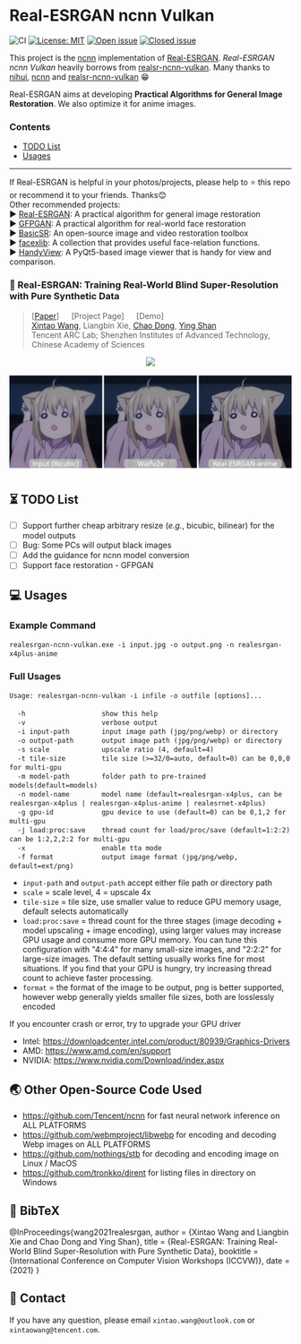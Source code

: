 # Real-ESRGAN ncnn Vulkan

![CI](https://github.com/xinntao/Real-ESRGAN-ncnn-vulkan/workflows/CI/badge.svg)
[![License: MIT](https://img.shields.io/badge/License-MIT-blue.svg)](https://github.com/xinntao/Real-ESRGAN-ncnn-vulkan/blob/master/LICENSE)
[![Open issue](https://img.shields.io/github/issues/xinntao/Real-ESRGAN-ncnn-vulkan)](https://github.com/xinntao/Real-ESRGAN-ncnn-vulkan/issues)
[![Closed issue](https://img.shields.io/github/issues-closed/xinntao/Real-ESRGAN-ncnn-vulkan)](https://github.com/xinntao/Real-ESRGAN-ncnn-vulkan/issues)

This project is the [ncnn](https://github.com/Tencent/ncnn) implementation of [Real-ESRGAN](https://github.com/xinntao/Real-ESRGAN).
*Real-ESRGAN ncnn Vulkan* heavily borrows from [realsr-ncnn-vulkan](https://github.com/nihui/realsr-ncnn-vulkan).
Many thanks to [nihui](https://github.com/nihui), [ncnn](https://github.com/Tencent/ncnn) and [realsr-ncnn-vulkan](https://github.com/nihui/realsr-ncnn-vulkan) :grin:

Real-ESRGAN aims at developing **Practical Algorithms for General Image Restoration**. We also optimize it for anime images.

### Contents

- [TODO List](#hourglass_flowing_sand-todo-list)
- [Usages](#computer-usages)

---

If Real-ESRGAN is helpful in your photos/projects, please help to :star: this repo or recommend it to your friends. Thanks:blush: <br>
Other recommended projects:<br>
:arrow_forward: [Real-ESRGAN](https://github.com/xinntao/Real-ESRGAN): A practical algorithm for general image restoration<br>
:arrow_forward: [GFPGAN](https://github.com/TencentARC/GFPGAN): A practical algorithm for real-world face restoration <br>
:arrow_forward: [BasicSR](https://github.com/xinntao/BasicSR): An open-source image and video restoration toolbox<br>
:arrow_forward: [facexlib](https://github.com/xinntao/facexlib): A collection that provides useful face-relation functions.<br>
:arrow_forward: [HandyView](https://github.com/xinntao/HandyView): A PyQt5-based image viewer that is handy for view and comparison. <br>

### :book: Real-ESRGAN: Training Real-World Blind Super-Resolution with Pure Synthetic Data

> [[Paper](https://arxiv.org/abs/2107.10833)] &emsp; [Project Page] &emsp; [Demo] <br>
> [Xintao Wang](https://xinntao.github.io/), Liangbin Xie, [Chao Dong](https://scholar.google.com.hk/citations?user=OSDCB0UAAAAJ), [Ying Shan](https://scholar.google.com/citations?user=4oXBp9UAAAAJ&hl=en) <br>
> Tencent ARC Lab; Shenzhen Institutes of Advanced Technology, Chinese Academy of Sciences

<p align="center">
  <img src="https://raw.githubusercontent.com/xinntao/Real-ESRGAN/master/assets/teaser.jpg">
</p>
<p align="center">
  <img src="https://raw.githubusercontent.com/xinntao/public-figures/master/Real-ESRGAN/cmp_realesrgan_anime_1.png">
</p>

## :hourglass_flowing_sand: TODO List

- [ ] Support further cheap arbitrary resize (*e.g.*, bicubic, bilinear) for the model outputs
- [ ] Bug: Some PCs will output black images
- [ ] Add the guidance for ncnn model conversion
- [ ] Support face restoration - GFPGAN

## :computer: Usages

### Example Command

```shell
realesrgan-ncnn-vulkan.exe -i input.jpg -o output.png -n realesrgan-x4plus-anime
```

### Full Usages

```console
Usage: realesrgan-ncnn-vulkan -i infile -o outfile [options]...

  -h                   show this help
  -v                   verbose output
  -i input-path        input image path (jpg/png/webp) or directory
  -o output-path       output image path (jpg/png/webp) or directory
  -s scale             upscale ratio (4, default=4)
  -t tile-size         tile size (>=32/0=auto, default=0) can be 0,0,0 for multi-gpu
  -m model-path        folder path to pre-trained models(default=models)
  -n model-name        model name (default=realesrgan-x4plus, can be realesrgan-x4plus | realesrgan-x4plus-anime | realesrnet-x4plus)
  -g gpu-id            gpu device to use (default=0) can be 0,1,2 for multi-gpu
  -j load:proc:save    thread count for load/proc/save (default=1:2:2) can be 1:2,2,2:2 for multi-gpu
  -x                   enable tta mode
  -f format            output image format (jpg/png/webp, default=ext/png)
```

- `input-path` and `output-path` accept either file path or directory path
- `scale` = scale level, 4 = upscale 4x
- `tile-size` = tile size, use smaller value to reduce GPU memory usage, default selects automatically
- `load:proc:save` = thread count for the three stages (image decoding + model upscaling + image encoding), using larger values may increase GPU usage and consume more GPU memory. You can tune this configuration with "4:4:4" for many small-size images, and "2:2:2" for large-size images. The default setting usually works fine for most situations. If you find that your GPU is hungry, try increasing thread count to achieve faster processing.
- `format` = the format of the image to be output, png is better supported, however webp generally yields smaller file sizes, both are losslessly encoded

If you encounter crash or error, try to upgrade your GPU driver

- Intel: https://downloadcenter.intel.com/product/80939/Graphics-Drivers
- AMD: https://www.amd.com/en/support
- NVIDIA: https://www.nvidia.com/Download/index.aspx

## :earth_asia: Other Open-Source Code Used

- https://github.com/Tencent/ncnn for fast neural network inference on ALL PLATFORMS
- https://github.com/webmproject/libwebp for encoding and decoding Webp images on ALL PLATFORMS
- https://github.com/nothings/stb for decoding and encoding image on Linux / MacOS
- https://github.com/tronkko/dirent for listing files in directory on Windows

## :scroll: BibTeX

  @InProceedings{wang2021realesrgan,
    author    = {Xintao Wang and Liangbin Xie and Chao Dong and Ying Shan},
    title     = {Real-ESRGAN: Training Real-World Blind Super-Resolution with Pure Synthetic Data},
    booktitle = {International Conference on Computer Vision Workshops (ICCVW)},
    date      = {2021}
  }

## :e-mail: Contact

If you have any question, please email `xintao.wang@outlook.com` or `xintaowang@tencent.com`.
